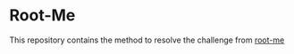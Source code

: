 # Root-Me

This repository contains the method to resolve the challenge from [root-me](https://root-me.org/Challenges)
